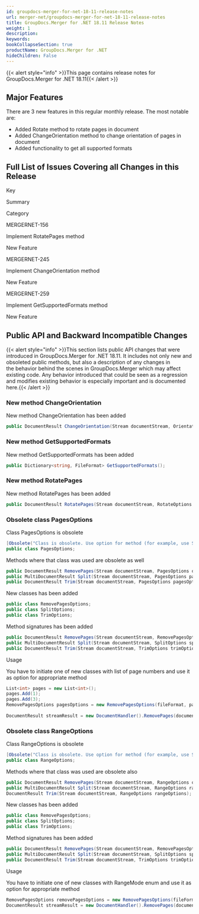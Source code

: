 ```yaml
---
id: groupdocs-merger-for-net-18-11-release-notes
url: merger-net/groupdocs-merger-for-net-18-11-release-notes
title: GroupDocs.Merger for .NET 18.11 Release Notes
weight: 1
description: 
keywords: 
bookCollapseSection: true
productName: GroupDocs.Merger for .NET
hideChildren: False
---
```

{{< alert style="info" >}}This page contains release notes for GroupDocs.Merger for .NET 18.11{{< /alert >}}

## Major Features

There are 3 new features in this regular monthly release. The most notable are:

*   Added Rotate method to rotate pages in document 
*   Added ChangeOrientation method to change orientation of pages in document
*   Added functionality to get all supported formats

## Full List of Issues Covering all Changes in this Release

Key

Summary

Category

MERGERNET-156

Implement RotatePages method

New Feature

MERGERNET-245

Implement ChangeOrientation method

New Feature

MERGERNET-259

Implement GetSupportedFormats method

New Feature

## Public API and Backward Incompatible Changes

{{< alert style="info" >}}This section lists public API changes that were introduced in GroupDocs.Merger for .NET 18.11. It includes not only new and obsoleted public methods, but also a description of any changes in the behavior behind the scenes in GroupDocs.Merger which may affect existing code. Any behavior introduced that could be seen as a regression and modifies existing behavior is especially important and is documented here.{{< /alert >}}

### New method ChangeOrientation

New method ChangeOrientation has been added

```csharp
public DocumentResult ChangeOrientation(Stream documentStream, OrientationOptions orientationOptions);
```

### New method GetSupportedFormats

New method GetSupportedFormats has been added

```csharp
public Dictionary<string, FileFormat> GetSupportedFormats();
```

### New method RotatePages

New method RotatePages has been added

```csharp
public DocumentResult RotatePages(Stream documentStream, RotateOptions rotateOptions);
```

### Obsolete class PagesOptions

Class PagesOptions is obsolete

```csharp
[Obsolete("Class is obsolete. Use option for method (for example, use SplitOptions for Split method).")]
public class PagesOptions;
```

Methods where that class was used are obsolete as well

```csharp
public DocumentResult RemovePages(Stream documentStream, PagesOptions options);
public MultiDocumentResult Split(Stream documentStream, PagesOptions pagesOptions);
public DocumentResult Trim(Stream documentStream, PagesOptions pagesOptions); 
```

New classes has been added

```csharp
public class RemovePagesOptions;
public class SplitOptions;
public class TrimOptions; 
```

Method signatures has been added

```csharp
public DocumentResult RemovePages(Stream documentStream, RemovePagesOptions removePagesOptions);
public MultiDocumentResult Split(Stream documentStream, SplitOptions splitOptions);
public DocumentResult Trim(Stream documentStream, TrimOptions trimOptions);
```

Usage

You have to initiate one of new classes with list of page numbers and use it as option for appropriate method

```csharp
List<int> pages = new List<int>();
pages.Add(1);
pages.Add(3);
RemovePagesOptions pagesOptions = new RemovePagesOptions(fileFormat, password, pages);
 
DocumentResult streamResult = new DocumentHandler().RemovePages(documentExample, pagesOptions);
```

### Obsolete class RangeOptions

Class RangeOptions is obsolete

```csharp
[Obsolete("Class is obsolete. Use option for method (for example, use SplitOptions for Split method).")]
public class RangeOptions;
```

Methods where that class was used are obsolete also

```csharp
public DocumentResult RemovePages(Stream documentStream, RangeOptions options);
public MultiDocumentResult Split(Stream documentStream, RangeOptions rangeOptions);
DocumentResult Trim(Stream documentStream, RangeOptions rangeOptions);
```

New classes has been added

```csharp
public class RemovePagesOptions;
public class SplitOptions;
public class TrimOptions; 
```

Method signatures has been added

```csharp
public DocumentResult RemovePages(Stream documentStream, RemovePagesOptions removePagesOptions);
public MultiDocumentResult Split(Stream documentStream, SplitOptions splitOptions);
public DocumentResult Trim(Stream documentStream, TrimOptions trimOptions);
```

Usage

You have to initiate one of new classes with RangeMode enum and use it as option for appropriate method

```csharp
RemovePagesOptions removePagesOptions = new RemovePagesOptions(fileFormat, password, 1, 5, RangeMode.AllPages);
DocumentResult streamResult = new DocumentHandler().RemovePages(documentExample, removePagesOptions);
```
